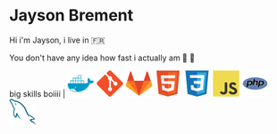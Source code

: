 # Jayson Brement

Hi i'm Jayson, i live in :fr:

You don't have any idea how fast i actually am :minibus: :dash:

big skills boiiii | ![photo](/img/docker.svg) ![photo](/img/git.svg) ![photo](/img/gitlab.svg) ![photo](/img/html.svg) ![photo](/img/css.svg) ![photo](/img/javascript.svg) ![photo](/img/php.svg) ![photo](/img/mysql.svg)
